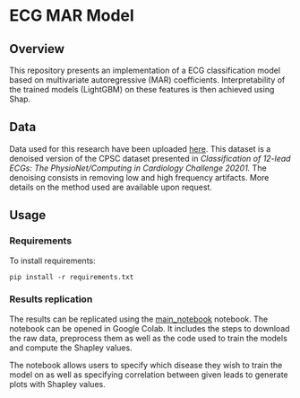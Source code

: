 # ECG MAR Model

## Overview
This repository presents an implementation of a ECG classification model based on multivariate autoregressive (MAR) coefficients.  Interpretability of the trained models (LightGBM) on these features is then achieved using Shap.

## Data
Data used for this research have been uploaded [here](https://sandbox.zenodo.org/record/1036220#.YjMBknrMJGM). This dataset is a denoised version of the CPSC dataset presented in *Classification of 12-lead ECGs: The PhysioNet/Computing in Cardiology Challenge 20201.* The denoising consists in removing low and high frequency artifacts. More details on the method used are available upon request.

## Usage

### Requirements
To install requirements:
 
```setup
pip install -r requirements.txt
```

### Results replication
The results can be replicated using the [main_notebook](main_notebook.ipynb) notebook. The notebook can be opened in Google Colab. It includes the steps to download the raw data, preprocess them as well as the code used to train the models and compute the Shapley values.  

The notebook allows users to specify which disease they wish to train the model on as well as specifying correlation between given leads to generate plots with Shapley values.
